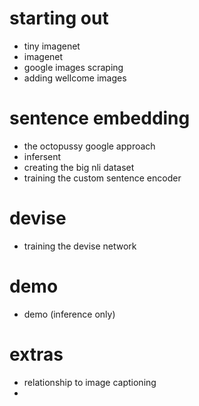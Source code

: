 # starting out
- tiny imagenet
- imagenet
- google images scraping
- adding wellcome images

# sentence embedding
- the octopussy google approach
- infersent
- creating the big nli dataset
- training the custom sentence encoder

# devise
- training the devise network

# demo
- demo (inference only)

# extras
- relationship to image captioning
- 